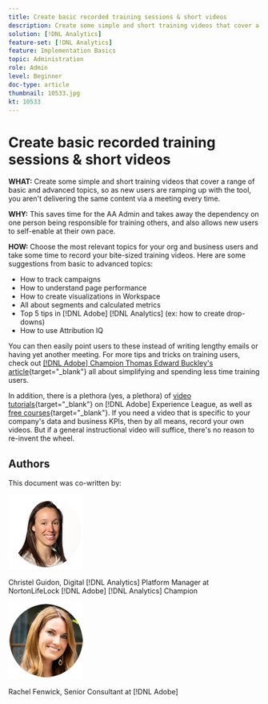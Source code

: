 ```yaml
---
title: Create basic recorded training sessions & short videos
description: Create some simple and short training videos that cover a range of basic and advanced topics, so as new users are ramping up with the tool, you aren't delivering the same content via a meeting every time.
solution: [!DNL Analytics]
feature-set: [!DNL Analytics]
feature: Implementation Basics
topic: Administration
role: Admin
level: Beginner
doc-type: article
thumbnail: 10533.jpg
kt: 10533
---
```

# Create basic recorded training sessions & short videos

**WHAT:** Create some simple and short training videos that cover a range of basic and advanced topics, so as new users are ramping up with the tool, you aren't delivering the same content via a meeting every time.

**WHY:** This saves time for the AA Admin and takes away the dependency on one person being responsible for training others, and also allows new users to self-enable at their own pace.

**HOW:** Choose the most relevant topics for your org and business users and take some time to record your bite-sized training videos. Here are some suggestions from basic to advanced topics:

* How to track campaigns
* How to understand page performance 
* How to create visualizations in Workspace
* All about segments and calculated metrics
* Top 5 tips in [!DNL Adobe] [!DNL Analytics] (ex: how to create drop-downs)
* How to use Attribution IQ

You can then easily point users to these instead of writing lengthy emails or having yet another meeting. For more tips and tricks on training users, check out [[!DNL Adobe] Champion Thomas Edward Buckley's article](https://experienceleague.adobe.com/docs/analytics-learn/tutorials/administration/key-admin-skills/simplify-training-users.html?lang=en){target="_blank"} all about simplifying and spending less time training users.

In addition, there is a plethora (yes, a plethora) of [video tutorials](https://experienceleague.adobe.com/docs/analytics-learn/tutorials/overview.html){target="_blank"} on [!DNL Adobe] Experience League, as well as [free courses](https://experienceleague.adobe.com/?lang=en#dashboard/learning){target="_blank"}. If you need a video that is specific to your company's data and business KPIs, then by all means, record your own videos. But if a general instructional video will suffice, there's no reason to re-invent the wheel.

## Authors

This document was co-written by:

![Christel Guidon](assets/Christel-Headshot-150.png)

Christel Guidon, Digital [!DNL Analytics] Platform Manager at NortonLifeLock
[!DNL Adobe] [!DNL Analytics] Champion

![Rachel Fenwick](assets/Rachel-Fenwick-150.png)

Rachel Fenwick, Senior Consultant at [!DNL Adobe]
